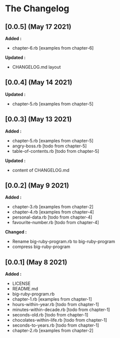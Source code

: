 # The Changelog

## [0.0.5] (May 17 2021)

**Added :**

- chapter-6.rb [examples from chapter-6]

**Updated :**

- CHANGELOG.md layout

## [0.0.4] (May 14 2021)

**Updated :**

- chapter-5.rb [examples from chapter-5]

## [0.0.3] (May 13 2021)

**Added :**

- chapter-5.rb [examples from chapter-5]
- angry-boss.rb [todo from chapter-5]
- table-of-contents.rb [todo from chapter-5]

**Updated :**

- content of CHANGELOG.md

## [0.0.2] (May 9 2021)

**Added :**

- chapter-3.rb [examples from chapter-2]
- chapter-4.rb [examples from chapter-4]
- personal-data.rb [todo from chapter-4]
- favourite-number.rb [todo from chapter-4]

**Changed :**

- Rename big-ruby-program.rb to big-ruby-program
- compress big-ruby-program

## [0.0.1] (May 8 2021)

**Added :**

- LICENSE
- README.md
- big-ruby-program.rb
- chapter-1.rb [examples from chapter-1]
- hours-within-year.rb [todo from chapter-1]
- minutes-within-decade.rb [todo from chapter-1]
- seconds-old.rb [todo from chapter-1]
- chocolates-within-life.rb [todo from chapter-1]
- seconds-to-years.rb [todo from chapter-1]
- chapter-2.rb [examples from chapter-2]
